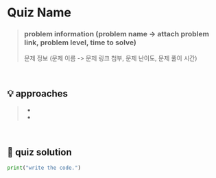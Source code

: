 # Quiz Name

> ### problem information (problem name -> attach problem link, problem level, time to solve)
> 문제 정보 (문제 이름 -> 문제 링크 첨부, 문제 난이도, 문제 풀이 시간) <br>

<br>

## 💡 approaches
> - 
> - 

<br>

## 🔑 quiz solution

```py
print("write the code.")
```

